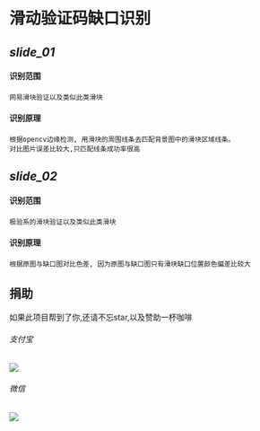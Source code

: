 
# 滑动验证码缺口识别


##  **_slide_01_**

#### 识别范围
    网易滑块验证以及类似此类滑块

#### 识别原理
    根据opencv边缘检测, 用滑块的周围线条去匹配背景图中的滑块区域线条。
    对比图片误差比较大,只匹配线条成功率很高

##  **_slide_02_**

#### 识别范围
    极验系的滑块验证以及类似此类滑块

#### 识别原理
    根据原图与缺口图对比色差, 因为原图与缺口图只有滑块缺口位置颜色偏差比较大

## 捐助
如果此项目帮到了你,还请不忘star,以及赞助一杯咖啡  

###### 支付宝
<img src="https://img-blog.csdnimg.cn/20190830121302442.png">  

###### 微信
 <img src="https://img-blog.csdnimg.cn/20190830121322984.png">
